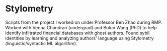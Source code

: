 # Stylometry
Scripts from the project I worked on under Professor Ben Zhao during RMP. Worked with Veena Chandran (undergrad) and Bolun Wang (PhD) to help identify infiltrated financial databases with ghost authors. Found sybil identities by learning and analyzing authors' language using Stylometry (linguistic/syntactic ML algorithm).
